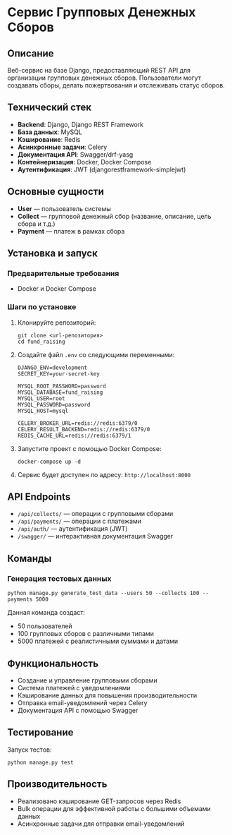 # Сервис Групповых Денежных Сборов

## Описание

Веб-сервис на базе Django, предоставляющий REST API для организации групповых денежных сборов. Пользователи могут создавать сборы, делать пожертвования и отслеживать статус сборов.

## Технический стек

- **Backend**: Django, Django REST Framework
- **База данных**: MySQL
- **Кэширование**: Redis
- **Асинхронные задачи**: Celery
- **Документация API**: Swagger/drf-yasg
- **Контейнеризация**: Docker, Docker Compose
- **Аутентификация**: JWT (djangorestframework-simplejwt)

## Основные сущности

- **User** — пользователь системы
- **Collect** — групповой денежный сбор (название, описание, цель сбора и т.д.)
- **Payment** — платеж в рамках сбора

## Установка и запуск

### Предварительные требования

- Docker и Docker Compose

### Шаги по установке

1. Клонируйте репозиторий:
   ```
   git clone <url-репозитория>
   cd fund_raising
   ```

2. Создайте файл `.env` со следующими переменными:
   ```
   DJANGO_ENV=development
   SECRET_KEY=your-secret-key
   
   MYSQL_ROOT_PASSWORD=password
   MYSQL_DATABASE=fund_raising
   MYSQL_USER=root
   MYSQL_PASSWORD=password
   MYSQL_HOST=mysql
   
   CELERY_BROKER_URL=redis://redis:6379/0
   CELERY_RESULT_BACKEND=redis://redis:6379/0
   REDIS_CACHE_URL=redis://redis:6379/1
   ```

3. Запустите проект с помощью Docker Compose:
   ```
   docker-compose up -d
   ```

4. Сервис будет доступен по адресу: `http://localhost:8000`

## API Endpoints

- `/api/collects/` — операции с групповыми сборами
- `/api/payments/` — операции с платежами
- `/api/auth/` — аутентификация (JWT)
- `/swagger/` — интерактивная документация Swagger

## Команды

### Генерация тестовых данных

```
python manage.py generate_test_data --users 50 --collects 100 --payments 5000
```

Данная команда создаст:
- 50 пользователей
- 100 групповых сборов с различными типами
- 5000 платежей с реалистичными суммами и датами

## Функциональность

- Создание и управление групповыми сборами
- Система платежей с уведомлениями
- Кэширование данных для повышения производительности
- Отправка email-уведомлений через Celery
- Документация API с помощью Swagger

## Тестирование

Запуск тестов:
```
python manage.py test
```

## Производительность

- Реализовано кэширование GET-запросов через Redis
- Bulk операции для эффективной работы с большими объемами данных
- Асинхронные задачи для отправки email-уведомлений